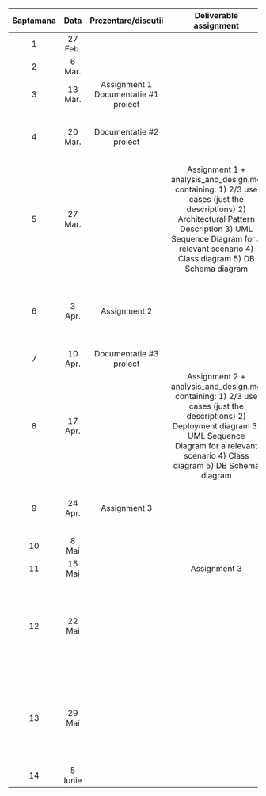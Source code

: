 | Saptamana |   Data  |          Prezentare/discutii         |                                                                                                 Deliverable assignment                                                                                                |                                                      Deliverable proiect                                                      |
|:---------:|:-------:|:------------------------------------:|:---------------------------------------------------------------------------------------------------------------------------------------------------------------------------------------------------------------------:|:-----------------------------------------------------------------------------------------------------------------------------:|
|     1     | 27 Feb. |                                      |                                                                                                                                                                                                                       |                                                                                                                               |
|     2     |  6 Mar. |                                      |                                                                                                                                                                                                                       |  Specificatie proiect                                                                                          |
|     3     | 13 Mar. | Assignment 1 Documentatie #1 proiect |                                                                                                                                                                                                                       |                                                                                                                               |
|     4     | 20 Mar. |        Documentatie #2 proiect       |                                                                                                                                                                                                                       |                 Documentatie #1: Use case model (2 use cases), Supplementary specification, Glossary documents                |
|     5     | 27 Mar. |                                      | Assignment 1 + analysis_and_design.md containing: 1) 2/3 use cases (just the descriptions) 2) Architectural Pattern Description 3) UML Sequence Diagram for a relevant scenario 4) Class diagram 5) DB Schema diagram |                                                                                                                               |
|     6     |  3 Apr. |             Assignment 2             |                                                                                                                                                                                                                       | Documentatie #2: 1) Architectural Pattern Description 2) DB Schema diagram 3) Package diagram 4) Component&Deployment Diagram |
|     7     | 10 Apr. |        Documentatie #3 proiect       |                                                                                                                                                                                                                       |                                                                                                                               |
|     8     | 17 Apr. |                                      |                                                                                                      Assignment 2 + analysis_and_design.md containing:       1) 2/3 use cases (just the descriptions) 2) Deployment diagram 3) UML Sequence Diagram for a relevant scenario 4) Class diagram 5) DB Schema diagram                                                                                               |                                                                                                                               |
|     9     | 24 Apr. |             Assignment 3             |                                                                                                                                                                                                                       |                                           Documentatie #3: Data model, Description of used design patterns, Sequence diagram for 2 relevant scenarios                                           |
|     10    |  8 Mai  |                                      |                                                                                                                                                                                                                       |                                                                                                                               |
|     11    |  15 Mai |                                      |                                                                                                      Assignment 3                                                                                                     |                                                                                                                               |
|     12    |  22 Mai |                                      |                                                                                                                                                                                                                       |                                                  Documentatie(1. 2/3 use cases (just the descriptions) 2. Deployment diagram 3. UML Sequence Diagram for a relevant scenario 4. Class diagram 5. DB Schema diagram) si implementare                                                 |
|     13    |  29 Mai |                                      |                                                                                                                                                                                                                       |                                                  Documentatie(1. 2/3 use cases (just the descriptions) 2. Deployment diagram 3. UML Sequence Diagram for a relevant scenario 4. Class diagram 5. DB Schema diagram) si implementare                                                 |
|     14    | 5 Iunie |                                      |                                                                                                                                                                                                                       |                                               Prezentari cu intarziere - proiect                                              |
